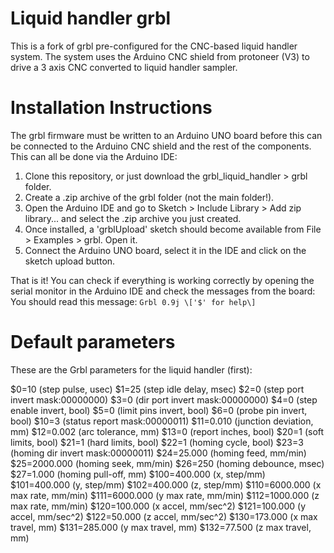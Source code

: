 # Liquid handler grbl

This is a fork of grbl pre-configured for the CNC-based liquid handler system.
The system uses the Arduino CNC shield from protoneer (V3) to drive a 3 axis CNC converted to liquid handler sampler.

# Installation Instructions

The grbl firmware must be written to an Arduino UNO board before this can be connected to the Arduino CNC shield and the rest of the components.
This can all be done via the Arduino IDE:

1. Clone this repository, or just download the grbl_liquid_handler > grbl folder.
2. Create a .zip archive of the grbl folder (not the main folder!).
3. Open the Arduino IDE and go to Sketch > Include Library > Add zip library... and select the .zip archive you just created.
4. Once installed, a 'grblUpload' sketch should become available from File > Examples > grbl. Open it.
5. Connect the Arduino UNO board, select it in the IDE and click on the sketch upload button.

That is it! You can check if everything is working correctly by opening the serial monitor in the Arduino IDE and check the messages from the board:
You should read this message: `Grbl 0.9j \['$' for help\]`

# Default parameters

These are the Grbl parameters for the liquid handler (first):

$0=10 (step pulse, usec)
$1=25 (step idle delay, msec)
$2=0 (step port invert mask:00000000)
$3=0 (dir port invert mask:00000000)
$4=0 (step enable invert, bool)
$5=0 (limit pins invert, bool)
$6=0 (probe pin invert, bool)
$10=3 (status report mask:00000011)
$11=0.010 (junction deviation, mm)
$12=0.002 (arc tolerance, mm)
$13=0 (report inches, bool)
$20=1 (soft limits, bool)
$21=1 (hard limits, bool)
$22=1 (homing cycle, bool)
$23=3 (homing dir invert mask:00000011)
$24=25.000 (homing feed, mm/min)
$25=2000.000 (homing seek, mm/min)
$26=250 (homing debounce, msec)
$27=1.000 (homing pull-off, mm)
$100=400.000 (x, step/mm)
$101=400.000 (y, step/mm)
$102=400.000 (z, step/mm)
$110=6000.000 (x max rate, mm/min)
$111=6000.000 (y max rate, mm/min)
$112=1000.000 (z max rate, mm/min)
$120=100.000 (x accel, mm/sec^2)
$121=100.000 (y accel, mm/sec^2)
$122=50.000 (z accel, mm/sec^2)
$130=173.000 (x max travel, mm)
$131=285.000 (y max travel, mm)
$132=77.500 (z max travel, mm)
